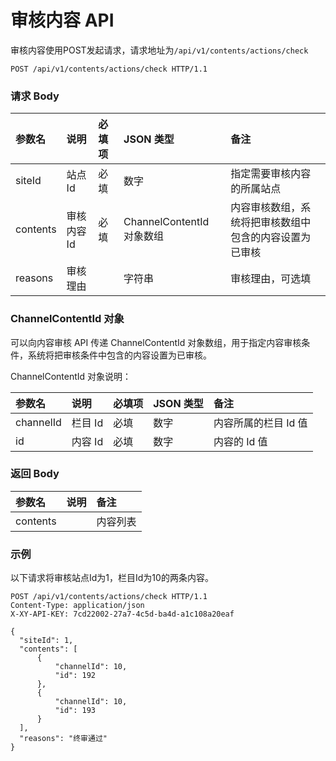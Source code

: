 # 审核内容 API

审核内容使用POST发起请求，请求地址为`/api/v1/contents/actions/check`

```
POST /api/v1/contents/actions/check HTTP/1.1
```

### 请求 Body

| 参数名 | 说明 | 必填项 | JSON 类型 | 备注 |
| :----- | :----- | :----- | :----- | :----- |
|siteId	|站点 Id	|必填	|数字	|指定需要审核内容的所属站点|
|contents	|审核内容 Id	|必填	|ChannelContentId 对象数组	|内容审核数组，系统将把审核数组中包含的内容设置为已审核|
|reasons	|审核理由|		|字符串	|审核理由，可选填|

### ChannelContentId 对象

可以向内容审核 API 传递 ChannelContentId 对象数组，用于指定内容审核条件，系统将把审核条件中包含的内容设置为已审核。

ChannelContentId 对象说明：

| 参数名 | 说明 | 必填项 | JSON 类型 | 备注 |
| :----- | :----- | :----- | :----- | :----- |
|channelId	|栏目 Id	|必填	|数字|	内容所属的栏目 Id 值|
|id	|内容 Id	|必填	|数字	|内容的 Id 值|

### 返回 Body

| 参数名 | 说明 | 备注 |
| :----- | :----- | :----- |
|contents|	|内容列表|	Content 列表，代表已审核的内容数组|

### 示例

以下请求将审核站点Id为1，栏目Id为10的两条内容。

```
POST /api/v1/contents/actions/check HTTP/1.1
Content-Type: application/json
X-XY-API-KEY: 7cd22002-27a7-4c5d-ba4d-a1c108a20eaf

{
  "siteId": 1,
  "contents": [
      {
          "channelId": 10,
          "id": 192
      },
      {
          "channelId": 10,
          "id": 193
      }
  ],
  "reasons": "终审通过"
}
```